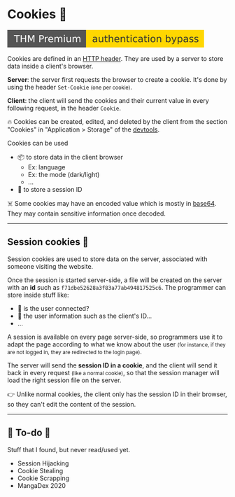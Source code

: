 # Cookies 🍪

<div class="row row-cols-md-2"><div>

[![authenticationbypass](../../../../cybersecurity/_badges/thmp/authenticationbypass.svg)](https://tryhackme.com/room/authenticationbypass)

Cookies are defined in an [HTTP header](/operating-systems/networking/protocols/http.md). They are used by a server to store data inside a client's browser.

**Server**: the server first requests the browser to create a cookie. It's done by using the header `Set-Cookie` <small>(one per cookie)</small>.

**Client**: the client will send the cookies and their current value in every following request, in the header `Cookie`.

🔥 Cookies can be created, edited, and deleted by the client from the section  "Cookies" in "Application > Storage" of the [devtools](../index.md#-developer-tools-devtools-).
</div><div>

Cookies can be used

* 📦 to store data in the client browser
  * Ex: language
  * Ex: the mode (dark/light)
  * ...
* 👑 to store a session ID

☠️️ Some cookies may have an encoded value which is mostly in [base64](/programming-languages/others/encoding/index.md). They may contain sensitive information once decoded.
</div></div>

<hr class="sep-both">

## Session cookies 🐲

<div class="row row-cols-md-2"><div>

Session cookies are used to store data on the server, associated with someone visiting the website. 

Once the session is started server-side, a file will be created on the server with an **id** such as `f71dbe52628a3f83a77ab494817525c6`. The programmer can store inside stuff like:

* 🧑 is the user connected?
* 🔑 the user information such as the client's ID...
* ...
</div><div>

A session is available on every page server-side, so programmers use it to adapt the page according to what we know about the user <small>(for instance, if they are not logged in, they are redirected to the login page)</small>.

The server will send the **session ID in a cookie**, and the client will send it back in every request <small>(like a normal cookie)</small>, so that the session manager will load the right session file on the server.

👉 Unlike normal cookies, the client only has the session ID in their browser, so they can't edit the content of the session.
</div></div>

<hr class="sep-both">

## 👻 To-do 👻

Stuff that I found, but never read/used yet.

<div class="row row-cols-md-2"><div>

* Session Hijacking
* Cookie Stealing
* Cookie Scrapping
* MangaDex 2020
</div><div>


</div></div>